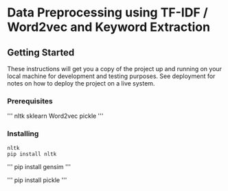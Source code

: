 # Data Preprocessing using TF-IDF / Word2vec and Keyword Extraction

## Getting Started
These instructions will get you a copy of the project up and running on your local machine for development and testing purposes. See deployment for notes on how to deploy the project on a live system.

### Prerequisites
'''
nltk
sklearn
Word2vec
pickle
'''

### Installing

```
nltk
pip install nltk
```

'''
pip install gensim
'''

'''
pip install pickle
'''

